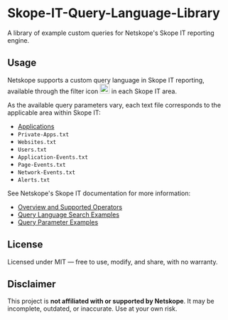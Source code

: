 # Skope-IT-Query-Language-Library
A library of example custom queries for Netskope's Skope IT reporting engine.

## Usage
Netskope supports a custom query language in Skope IT reporting, available through the filter icon <img width="22" height="22" alt="Filter icon" src="https://github.com/user-attachments/assets/3a1cf835-19ff-4e9e-8718-c81be26db723" /> in each Skope IT area.

As the available query parameters vary, each text file corresponds to the applicable area within Skope IT:
- [Applications](Applications.txt)
- `Private-Apps.txt`
- `Websites.txt`
- `Users.txt`
- `Application-Events.txt`
- `Page-Events.txt`
- `Network-Events.txt`
- `Alerts.txt`

See Netskope's Skope IT documentation for more information:
- [Overview and Supported Operators](https://docs.netskope.com/en/skope-it-query-language)
- [Query Language Search Examples](https://docs.netskope.com/en/skope-it-query-language-search-examples)
- [Query Parameter Examples](https://docs.netskope.com/en/skope-it-queries-library)

## License
Licensed under MIT — free to use, modify, and share, with no warranty.

## Disclaimer
This project is **not affiliated with or supported by Netskope**. It may be incomplete, outdated, or inaccurate. Use at your own risk.
